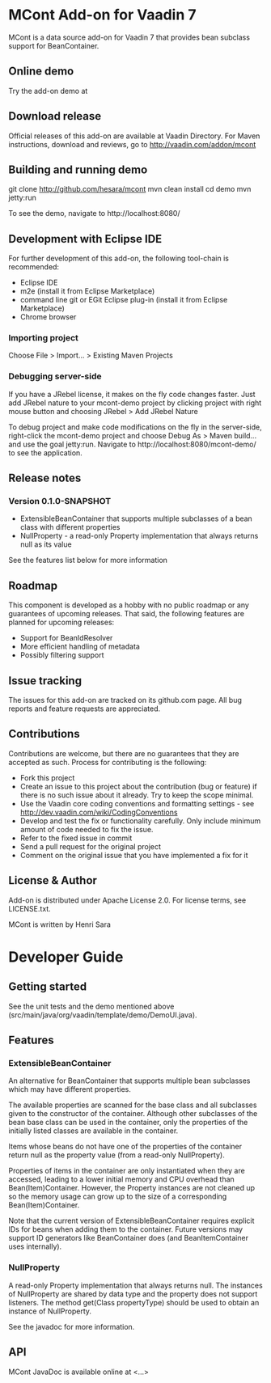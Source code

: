 # MCont Add-on for Vaadin 7

MCont is a data source add-on for Vaadin 7 that provides bean subclass support for BeanContainer.

## Online demo

Try the add-on demo at <url of the online demo>

## Download release

Official releases of this add-on are available at Vaadin Directory. For Maven instructions, download and reviews, go to http://vaadin.com/addon/mcont

## Building and running demo

git clone http://github.com/hesara/mcont
mvn clean install
cd demo
mvn jetty:run

To see the demo, navigate to http://localhost:8080/

## Development with Eclipse IDE

For further development of this add-on, the following tool-chain is recommended:
- Eclipse IDE
- m2e (install it from Eclipse Marketplace)
- command line git or EGit Eclipse plug-in (install it from Eclipse Marketplace)
- Chrome browser

### Importing project

Choose File > Import... > Existing Maven Projects

### Debugging server-side

If you have a JRebel license, it makes on the fly code changes faster. Just add JRebel nature to your mcont-demo project by clicking project with right mouse button and choosing JRebel > Add JRebel Nature

To debug project and make code modifications on the fly in the server-side, right-click the mcont-demo project and choose Debug As > Maven build... and use the goal jetty:run. Navigate to http://localhost:8080/mcont-demo/ to see the application.

 
## Release notes

### Version 0.1.0-SNAPSHOT
- ExtensibleBeanContainer that supports multiple subclasses of a bean class with different properties
- NullProperty - a read-only Property implementation that always returns null as its value

See the features list below for more information

## Roadmap

This component is developed as a hobby with no public roadmap or any guarantees of upcoming releases.
That said, the following features are planned for upcoming releases:
- Support for BeanIdResolver
- More efficient handling of metadata
- Possibly filtering support

## Issue tracking

The issues for this add-on are tracked on its github.com page. All bug reports and feature requests are appreciated. 

## Contributions

Contributions are welcome, but there are no guarantees that they are accepted as such. Process for contributing is the following:
- Fork this project
- Create an issue to this project about the contribution (bug or feature) if there is no such issue about it already. Try to keep the scope minimal.
- Use the Vaadin core coding conventions and formatting settings - see http://dev.vaadin.com/wiki/CodingConventions
- Develop and test the fix or functionality carefully. Only include minimum amount of code needed to fix the issue.
- Refer to the fixed issue in commit
- Send a pull request for the original project
- Comment on the original issue that you have implemented a fix for it

## License & Author

Add-on is distributed under Apache License 2.0. For license terms, see LICENSE.txt.

MCont is written by Henri Sara

# Developer Guide

## Getting started

See the unit tests and the demo mentioned above (src/main/java/org/vaadin/template/demo/DemoUI.java).

## Features

### ExtensibleBeanContainer

An alternative for BeanContainer that supports multiple bean subclasses which may have different properties.

The available properties are scanned for the base class and all subclasses given to the constructor of the container.
Although other subclasses of the bean base class can be used in the container, only the properties of the initially listed classes are available in the container.

Items whose beans do not have one of the properties of the container return null as the property value (from a read-only NullProperty).

Properties of items in the container are only instantiated when they are accessed, leading to a lower initial memory and CPU overhead than Bean(Item)Container.
However, the Property instances are not cleaned up so the memory usage can grow up to the size of a corresponding Bean(Item)Container.

Note that the current version of ExtensibleBeanContainer requires explicit IDs for beans when adding them to the container. Future versions may support ID generators like BeanContainer does (and BeanItemContainer uses internally). 

### NullProperty

A read-only Property implementation that always returns null.
The instances of NullProperty are shared by data type and the property does not support listeners.
The method get(Class propertyType) should be used to obtain an instance of NullProperty.

See the javadoc for more information. 

## API

MCont JavaDoc is available online at <...>
